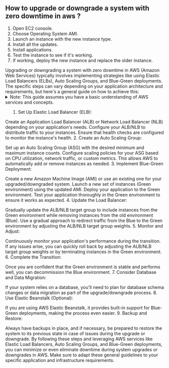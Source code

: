 ## How to upgrade or downgrade a system with zero downtime in aws ?

<ol>
<li>Open EC2 console.</li>
<li>Choose Operating System AMI.</li>
<li>Launch an instance with the new instance type.</li>
<li>Install all the updates.</li>
<li>Install applications.</li>
<li>Test the instance to see if it's working.</li>
<li>If working, deploy the new instance and replace the older instance.</li>
</ol>



<summary>Upgrading or downgrading a system with zero downtime in AWS (Amazon Web Services) typically involves implementing strategies like using Elastic Load Balancers (ELBs), Auto Scaling Groups, and Blue-Green deployments. The specific steps can vary depending on your application architecture and requirements, but here's a general guide on how to achieve this:</summary>

<details><summary>
Note: This guide assumes you have a basic understanding of AWS services and concepts.

1. Set Up Elastic Load Balancer (ELB):

Create an Application Load Balancer (ALB) or Network Load Balancer (NLB) depending on your application's needs.
Configure your ALB/NLB to distribute traffic to your instances. Ensure that health checks are configured to monitor the instance's health.
2. Create an Auto Scaling Group:

Set up an Auto Scaling Group (ASG) with the desired minimum and maximum instance counts.
Configure scaling policies for your ASG based on CPU utilization, network traffic, or custom metrics. This allows AWS to automatically add or remove instances as needed.
3. Implement Blue-Green Deployment:

Create a new Amazon Machine Image (AMI) or use an existing one for your upgraded/downgraded system.
Launch a new set of instances (Green environment) using the updated AMI.
Deploy your application to the Green environment.
Test your application thoroughly in the Green environment to ensure it works as expected.
4. Update the Load Balancer:

Gradually update the ALB/NLB target group to include instances from the Green environment while removing instances from the old environment (Blue).
Use a gradual approach to redirect traffic from the Blue to the Green environment by adjusting the ALB/NLB target group weights.
5. Monitor and Adjust:

Continuously monitor your application's performance during the transition.
If any issues arise, you can quickly roll back by adjusting the ALB/NLB target group weights or by terminating instances in the Green environment.
6. Complete the Transition:

Once you are confident that the Green environment is stable and performs well, you can decommission the Blue environment.
7. Consider Database and Data Migration:

If your system relies on a database, you'll need to plan for database schema changes or data migration as part of the upgrade/downgrade process.
8. Use Elastic Beanstalk (Optional):

If you are using AWS Elastic Beanstalk, it provides built-in support for Blue-Green deployments, making the process even easier.
9. Backup and Restore:

Always have backups in place, and if necessary, be prepared to restore the system to its previous state in case of issues during the upgrade or downgrade.
By following these steps and leveraging AWS services like Elastic Load Balancers, Auto Scaling Groups, and Blue-Green deployments, you can minimize or even eliminate downtime during system upgrades or downgrades in AWS. Make sure to adapt these general guidelines to your specific application and infrastructure requirements.</summary></details>
